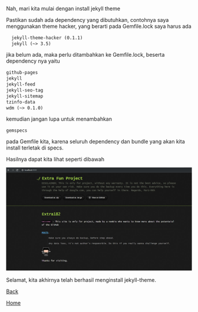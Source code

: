 Nah, mari kita mulai dengan install jekyll theme

Pastikan sudah ada dependency yang dibutuhkan, contohnya saya menggunakan theme hacker,
yang berarti pada Gemfile.lock saya harus ada

```
  jekyll-theme-hacker (0.1.1)
  jekyll (~> 3.5)
```
jika belum ada, maka perlu ditambahkan ke Gemfile.lock,
beserta dependency nya yaitu

```
github-pages
jekyll
jekyll-feed
jekyll-seo-tag
jekyll-sitemap
tzinfo-data
wdm (~> 0.1.0)
```

kemudian jangan lupa untuk menambahkan

```
gemspecs
```
pada Gemfile kita, karena seluruh dependency dan bundle yang akan kita install terletak di specs.

Hasilnya dapat kita lihat seperti dibawah


![images](https://raw.githubusercontent.com/farz-hkh/Exercise/master/assets/images/hacker.png)

Selamat, kita akhirnya telah berhasil menginstall jekyll-theme.

[Back](https://farz-hkh.github.io/Exercise/Logs.html)

[Home](https://farz-hkh.github.io/Exercise/)
